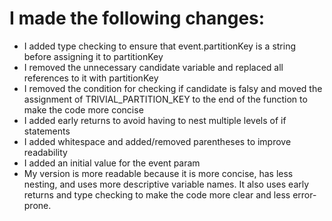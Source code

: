 # I made the following changes:

- I added type checking to ensure that event.partitionKey is a string before assigning it to partitionKey
- I removed the unnecessary candidate variable and replaced all references to it with partitionKey
- I removed the condition for checking if candidate is falsy and moved the assignment of TRIVIAL_PARTITION_KEY to the end of the function to make the code more concise
- I added early returns to avoid having to nest multiple levels of if statements
- I added whitespace and added/removed parentheses to improve readability
- I added an initial value for the event param
- My version is more readable because it is more concise, has less nesting, and uses more descriptive variable names. It also uses early returns and type checking to make the code more clear and less error-prone.